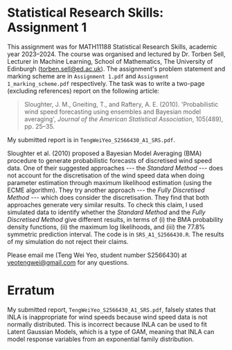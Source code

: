 # Statistical Research Skills: Assignment 1

This assignment was for MATH11188 Statistical Research Skills, academic year 2023–2024. 
The course was organised and lectured by Dr. Torben Sell, Lecturer in Machine Learning, School of Mathematics, The University of Edinburgh (torben.sell@ed.ac.uk).
The assignment's problem statement and marking scheme are in `Assignment 1.pdf` and `Assignment 1_marking_scheme.pdf` respectively. The task was to write a two-page (excluding references) report on the following article: 
> Sloughter, J. M., Gneiting, T., and Raftery, A. E. (2010). 'Probabilistic wind speed forecasting using ensembles and Bayesian model averaging', *Journal of the American Statistical Association*, 105(489), pp. 25–35.

My submitted report is in `TengWeiYeo_S2566430_A1_SRS.pdf`. 

Sloughter et al. (2010) proposed a Bayesian Model Averaging (BMA) procedure to generate probabilistic forecasts of discretised wind speed data.
One of their suggested approaches --- the *Standard Method* --- does not account for the discretisation of the wind speed data when doing parameter estimation through maximum likelihood estimation (using the ECME algorithm). 
They try another approach --- the *Fully Discretised Method* --- which does consider the discretisation.
They find that both approaches generate very similar results. 
To check this claim, I used simulated data to identify whether the *Standard Method* and the *Fully Discretised Method* give different results, in terms of (i) the BMA probability density functions, (ii) the maximum log likelihoods, and (iii) the 77.8% symmetric prediction interval.
The code is in `SRS_A1_S2566430.R`.
The results of my simulation do not reject their claims.

Please email me (Teng Wei Yeo, student number S2566430) at yeotengwei@gmail.com for any questions.

# Erratum
My submitted report, `TengWeiYeo_S2566430_A1_SRS.pdf`, falsely states that INLA is inappropriate for wind speeds because wind speed data is not normally distributed. 
This is incorrect because INLA can be used to fit Latent Gaussian Models, which is a type of GAM, meaning that INLA can model response variables from an exponential family distribution.